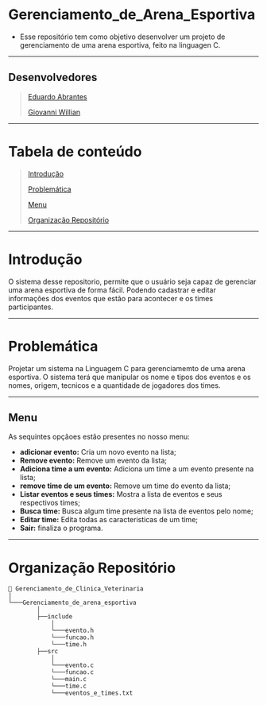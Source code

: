 # Gerenciamento_de_Arena_Esportiva
- Esse repositório tem como objetivo desenvolver um projeto de gerenciamento de uma arena esportiva, feito na linguagen C. 
***

## Desenvolvedores
>[Eduardo Abrantes](https://github.com/DuardoEdu2)
>
>[Giovanni Willian](https://github.com/GiovanniWillian)
***

# Tabela de conteúdo
> [Introdução](#introdução)
> 
> [Problemática](#problemática)
> 
> [Menu](#menu)
>
> [Organização Repositório](#organização-repositório)
***

# Introdução 
O sistema desse repositorio, permite que o usuário seja capaz de gerenciar uma arena esportiva de forma fácil. Podendo cadastrar e editar informações dos eventos que estão para acontecer e os times participantes.
***

# Problemática
Projetar um sistema na Linguagem C para gerenciamemto de uma arena esportiva. O sistema terá que manipular os nome e tipos dos eventos e os nomes, origem, tecnicos e a quantidade de jogadores dos times.
***

## Menu
As sequintes opçãoes estão presentes no nosso menu:
- **adicionar evento:** Cria um novo evento na lista;
- **Remove evento:** Remove um evento da lista;
- **Adiciona time a um evento:** Adiciona um time a um evento presente na lista;
- **remove time de um evento:** Remove um time do evento da lista;
- **Listar eventos e seus times:** Mostra a lista de eventos e seus respectivos times;
- **Busca time:** Busca algum time presente na lista de eventos pelo nome;
- **Editar time:** Edita todas as caracteristicas de um time;
- **Sair:** finaliza o programa.
***

# Organização Repositório
``` 
📁 Gerenciamento_de_Clinica_Veterinaria
│
└───Gerenciamento_de_arena_esportiva
        │
        ├──include
            │
            └───evento.h
            └───funcao.h
            └───time.h
        ├──src
            │
            └───evento.c
            └───funcao.c
            └───main.c
            └───time.c
            └───eventos_e_times.txt
